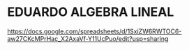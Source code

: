# EDUARDO ALGEBRA LINEAL
https://docs.google.com/spreadsheets/d/1SxiZW6RWTOC6-aw27CKcMPrHac_X2AxaVf-Y11UcPuo/edit?usp=sharing



